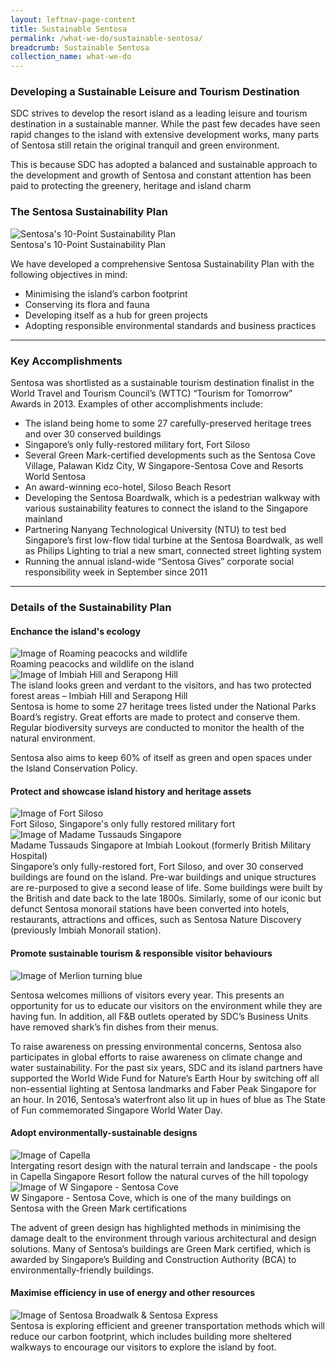 ```yaml
---
layout: leftnav-page-content
title: Sustainable Sentosa
permalink: /what-we-do/sustainable-sentosa/
breadcrumb: Sustainable Sentosa
collection_name: what-we-do
---
```


### **Developing a Sustainable Leisure and Tourism Destination**
SDC strives to develop the resort island as a leading leisure and tourism destination in a sustainable manner. While the past few decades have seen rapid changes to the island with extensive development works, many parts of Sentosa still retain the original tranquil and green environment.

This is because SDC has adopted a balanced and sustainable approach to the development and growth of Sentosa and constant attention has been paid to protecting the greenery, heritage and island charm

### **The Sentosa Sustainability Plan**
<div class="row">
    <div class="col is-6">
		<figure style="margin:0;">
			<img src="/images/what-we-do/sustainable-sentosa/sustain-plan.png" alt="Sentosa's 10-Point Sustainability Plan"/>
			<figcaption>Sentosa's 10-Point Sustainability Plan</figcaption>
		</figure>
	</div>
	<div class="col is-6">
        <p>
            We have developed a comprehensive Sentosa Sustainability Plan with the following objectives in mind:
            <ul>
                <li>Minimising the island’s carbon footprint</li>
                <li>Conserving its flora and fauna</li>
                <li>Developing itself as a hub for green projects</li>
                <li>Adopting responsible environmental standards and business practices</li>
            </ul>
		</p>
	</div>
</div>

---

### **Key Accomplishments**

Sentosa was shortlisted as a sustainable tourism destination finalist in the World Travel and Tourism Council’s (WTTC) “Tourism for Tomorrow” Awards in 2013. Examples of other accomplishments include:

   *  The island being home to some 27 carefully-preserved heritage trees and over 30 conserved buildings
   * Singapore’s only fully-restored military fort, Fort Siloso
   * Several Green Mark-certified developments such as the Sentosa Cove Village, Palawan Kidz City, W Singapore-Sentosa Cove and Resorts World Sentosa
   * An award-winning eco-hotel, Siloso Beach Resort
   * Developing the Sentosa Boardwalk, which is a pedestrian walkway with various sustainability features to connect the island to the Singapore mainland
   * Partnering Nanyang Technological University (NTU) to test bed Singapore’s first low-flow tidal turbine at the Sentosa Boardwalk, as well as Philips Lighting to trial a new smart, connected street lighting system
   * Running the annual island-wide “Sentosa Gives” corporate social responsibility week in September since 2011

---

### **Details of the Sustainability Plan**

#### **Enchance the island's ecology**
<div class="row">
	<div class="col is-6">
		<figure style="margin:0;">
			<img src="/images/what-we-do/sustainable-sentosa/peacock.jpg" alt="Image of Roaming peacocks and wildlife"/>
			<figcaption>Roaming peacocks and wildlife on the island</figcaption>
		</figure>
	</div>
	<div class="col is-6">
       <figure style="margin:0;">
			<img src="/images/what-we-do/sustainable-sentosa/island.jpg" alt="Image of  Imbiah Hill and Serapong Hill"/>
			<figcaption>The island looks green and verdant to the visitors, and has two protected forest areas – Imbiah Hill and Serapong Hill</figcaption>
		</figure>
	</div>
</div>
Sentosa is home to some 27 heritage trees listed under the National Parks Board’s registry. Great efforts are made to protect and conserve them. Regular biodiversity surveys are conducted to monitor the health of the natural environment.

Sentosa also aims to keep 60% of itself as green and open spaces under the Island Conservation Policy.

#### **Protect and showcase island history and heritage assets**
<div class="row">
	<div class="col is-6">
		<figure style="margin:0;">
			<img src="/images/what-we-do/sustainable-sentosa/fort-siloso.jpg" alt="Image of Fort Siloso"/>
			<figcaption>Fort Siloso, Singapore's only fully restored military fort</figcaption>
		</figure>
	</div>
	<div class="col is-6">
       <figure style="margin:0;">
			<img src="/images/what-we-do/sustainable-sentosa/tussauds.jpg" alt="Image of  Madame Tussauds Singapore"/>
			<figcaption>Madame Tussauds Singapore at Imbiah Lookout (formerly British Military Hospital)</figcaption>
		</figure>
	</div>
</div>
Singapore’s only fully-restored fort, Fort Siloso, and over 30 conserved buildings are found on the island. Pre-war buildings and unique structures are re-purposed to give a second lease of life. Some buildings were built by the British and date back to the late 1800s. Similarly, some of our iconic but defunct Sentosa monorail stations have been converted into hotels, restaurants, attractions and offices, such as Sentosa Nature Discovery (previously Imbiah Monorail station).

#### **Promote sustainable tourism & responsible visitor behaviours**
<div class="row">
    <div class="col is-12">
        <img src="/images/what-we-do/sustainable-sentosa/merlion.jpg" alt="Image of Merlion turning blue">
    </div>
</div>

Sentosa welcomes millions of visitors every year. This presents an opportunity for us to educate our visitors on the environment while they are having fun. In addition, all F&B outlets operated by SDC’s Business Units have removed shark’s fin dishes from their menus.

To raise awareness on pressing environmental concerns, Sentosa also participates in global efforts to raise awareness on climate change and water sustainability. For the past six years, SDC and its island partners have supported the World Wide Fund for Nature’s Earth Hour by switching off all non-essential lighting at Sentosa landmarks and Faber Peak Singapore for an hour. In 2016, Sentosa’s waterfront also lit up in hues of blue as The State of Fun commemorated Singapore World Water Day. 

#### **Adopt environmentally-sustainable designs**
<div class="row">
	<div class="col is-6">
		<figure style="margin:0;">
			<img src="/images/what-we-do/sustainable-sentosa/capella.jpg" alt="Image of Capella"/>
			<figcaption>Intergating resort design with the natural terrain and landscape - the pools in Capella Singapore Resort follow the natural curves of the hill topology</figcaption>
		</figure>
	</div>
	<div class="col is-6">
       <figure style="margin:0;">
			<img src="/images/what-we-do/sustainable-sentosa/w-sg.jpg" alt="Image of  W Singapore - Sentosa Cove"/>
			<figcaption>W Singapore - Sentosa Cove, which is one of the many buildings on Sentosa with the Green Mark certifications</figcaption>
		</figure>
	</div> 
</div>

The advent of green design has highlighted methods in minimising the damage dealt to the environment through various architectural and design solutions. Many of Sentosa’s buildings are Green Mark certified, which is awarded by Singapore’s Building and Construction Authority (BCA) to environmentally-friendly buildings. 

#### **Maximise efficiency in use of energy and other resources**
<div class="row">
    <div class="col is-12">
        <img src="/images/what-we-do/sustainable-sentosa/broad-express.jpg" alt="Image of Sentosa Broadwalk & Sentosa Express">
    </div>
</div>
Sentosa is exploring efficient and greener transportation methods which will reduce our carbon footprint, which includes building more sheltered walkways to encourage our visitors to explore the island by foot.